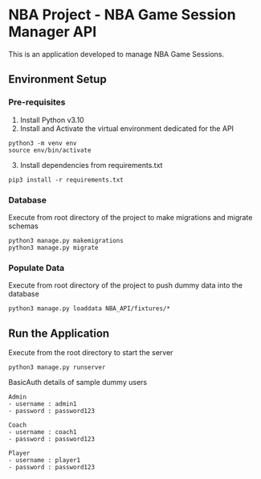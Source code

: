 # NBA Project - NBA Game Session Manager API

This is an application developed to manage NBA Game Sessions.

## Environment Setup

### Pre-requisites

1. Install Python v3.10
2. Install and Activate the virtual environment dedicated for the API

```commandline
python3 -m venv env
source env/bin/activate
```

3. Install dependencies from requirements.txt

```commandline
pip3 install -r requirements.txt
```

### Database

Execute from root directory of the project to make migrations and migrate schemas

```commandline
python3 manage.py makemigrations
python3 manage.py migrate
```

### Populate Data

Execute from root directory of the project to push dummy data into the database

```commandline
python3 manage.py loaddata NBA_API/fixtures/*
```

## Run the Application

Execute from the root directory to start the server

```commandline
python3 manage.py runserver
```

BasicAuth details of sample dummy users

```
Admin 
- username : admin1
- password : password123

Coach 
- username : coach1
- password : password123

Player
- username : player1
- password : password123
```
